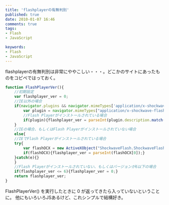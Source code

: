 ```yaml
---
title: 'flashplayerの有無判別'
published: true
date: 2010-01-07 16:46
comments: true
tags:
- Flash
- JavaScript

keywords:
- Flash
- JavaScript
---
```

flashplayerの有無判別は非常にややこしい・・・。どこかのサイトにあったものをコピペではっておく。

```js
function FlashPlayerVer(){
	//初期設定
	var flashplayer_ver = 0;
	//IE以外の場合
	if(navigator.plugins && navigator.mimeTypes['application/x-shockwave-flash']){
		var plugin = navigator.mimeTypes["application/x-shockwave-flash"].enabledPlugin;
		//Flash Playerがインストールされている場合
		if(plugin){flashplayer_ver = parseInt(plugin.description.match(/\d+\.\d+/));}
	}
	//IEの場合、もしくはFlash Playerがインストールされていない場合
	else{
	//IEでFlash Playerがインストールされている場合
	try{
		var flashOCX = new ActiveXObject("ShockwaveFlash.ShockwaveFlash").GetVariable("$version").match(/([0-9]+)/);
		if(flashOCX){flashplayer_ver = parseInt(flashOCX[0]);}
	}catch(e){}
	}
	//Flash Playerがインストールされていない、もしくはバージョンが6以下の場合
	if(flashplayer_ver <= 6){flashplayer_ver = 0;}
	return flashplayer_ver;
}
```

FlashPlayerVer() を実行したときに 0 が返ってきたら入っていないということに。
他にもいろいろJSあるけど、これシンプルで結構好き。